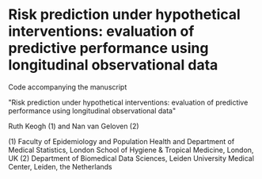 # Risk prediction under hypothetical interventions: evaluation of predictive performance using longitudinal observational data
Code accompanying the manuscript

"Risk prediction under hypothetical interventions: evaluation of predictive performance using longitudinal observational data"

Ruth Keogh (1) and Nan van Geloven (2)

(1) Faculty of Epidemiology and Population Health and Department of Medical Statistics, London School of Hygiene & Tropical Medicine, London, UK
(2) Department of Biomedical Data Sciences, Leiden University Medical Center, Leiden, the Netherlands


